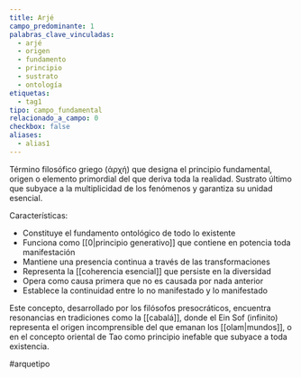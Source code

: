 ```yaml
---
title: Arjé
campo_predominante: 1
palabras_clave_vinculadas:
  - arjé
  - origen
  - fundamento
  - principio
  - sustrato
  - ontología
etiquetas:
  - tag1
tipo: campo_fundamental
relacionado_a_campo: 0
checkbox: false
aliases:
  - alias1
---
```

Término filosófico griego (ἀρχή) que designa el principio fundamental, origen o elemento primordial del que deriva toda la realidad. Sustrato último que subyace a la multiplicidad de los fenómenos y garantiza su unidad esencial.

Características:
- Constituye el fundamento ontológico de todo lo existente
- Funciona como [[0|principio generativo]] que contiene en potencia toda manifestación
- Mantiene una presencia continua a través de las transformaciones
- Representa la [[coherencia esencial]] que persiste en la diversidad
- Opera como causa primera que no es causada por nada anterior
- Establece la continuidad entre lo no manifestado y lo manifestado

Este concepto, desarrollado por los filósofos presocráticos, encuentra resonancias en tradiciones como la [[cabalá]], donde el Ein Sof (infinito) representa el origen incomprensible del que emanan los [[olam|mundos]], o en el concepto oriental de Tao como principio inefable que subyace a toda existencia.

#arquetipo
